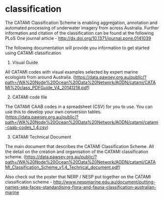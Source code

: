 # classification
The CATAMI Classification Scheme is enabling aggregation, annotation and automated processing of underwater imagery from across Australia.  Further information and citation of the classification can be found at the following PLoS One journal article - http://dx.doi.org/10.1371/journal.pone.0141039

The following documentation will provide you information to get started using CATAMI classification 

1) Visual Guide

All CATAMI codes with visual examples selected by expert marine ecologists from around Australia.
(https://data.pawsey.org.au/public/?path=/WA%20Node%20Ocean%20Data%20Network/AODN/catami/CATAMI%20class_PDFGuide_V4_20141218.pdf)

2) CATAMI code file

The CATAMI CAAB codes in a spreadsheet (CSV) for you to use. You can use this to develop your own conversion tables.
(https://data.pawsey.org.au/public/?path=/WA%20Node%20Ocean%20Data%20Network/AODN/catami/catami-caab-codes_1.4.csv)

3) CATAMI Technical Document

The main document that describes the CATAMI Classification Scheme. All the detail on the creation and organisation of the CATAMI classification scheme.
(https://data.pawsey.org.au/public/?path=/WA%20Node%20Ocean%20Data%20Network/AODN/catami/CATAMI_Classification_Scheme_v1.4_Technical_document.pdf)

Also check out the poster that NERP / NESP put together on the CATAMI classification scheme - http://www.nespmarine.edu.au/document/putting-names-sea-faces-standardising-flora-and-fauna-classification-australian-marine
